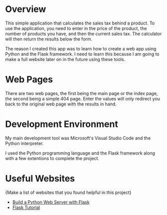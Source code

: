 # Overview

This simple application that calculates the sales tax behind a product.
To use the application, you need to enter in the price of the product,
the number of products you have, and then the current sales tax. The
calculator will then return the results below the form.

The reason I created this app was to learn how to create a web app
using Python and the Flask framework. I need to learn this because
I am going to make a full website later on in the future using these
tools.

# Web Pages

There are two web pages, the first being the main page or the index
page, the second being a simple 404 page. Enter the values will only
redirect you back to the original web page with the results in hand.

# Development Environment

My main development tool was Microsoft's Visual Studio Code and the
Python interpreter.

I used the Python programming language and the Flask framework along
with a few extentions to complete the project.

# Useful Websites

{Make a list of websites that you found helpful in this project}
* [Build a Python Web Server with Flask](https://projects.raspberrypi.org/en/projects/python-web-server-with-flask)
* [Flask Tutorial](https://www.tutorialspoint.com/flask/index.htm)